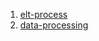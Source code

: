 1. [elt-process](1-elt-process/README.md)
2. [data-processing](2-data-processing/data_processing.ipynb)